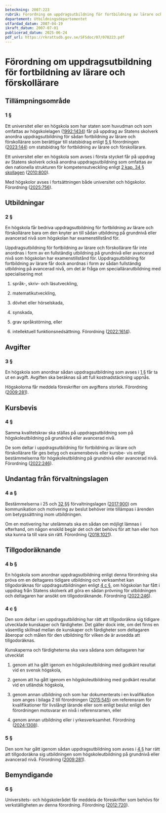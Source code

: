 ```yaml
---
beteckning: 2007:223
rubrik: Förordning om uppdragsutbildning för fortbildning av lärare och förskollärare
departement: Utbildningsdepartementet
utfardad_datum: 2007-04-19
ikraft_datum: 2007-07-01
publicerad_datum: 2025-06-24
pdf_url: https://rkrattsdb.gov.se/SFSdoc/07/070223.pdf
---
```


# Förordning om uppdragsutbildning för fortbildning av lärare och förskollärare

## Tillämpningsområde

### 1 §

Ett universitet eller en högskola som har staten som huvudman och som omfattas av högskolelagen ([1992:1434](https://selex.se/eli/sfs/1992/1434)) får på uppdrag av Statens skolverk anordna uppdragsutbildning för sådan fortbildning av lärare och förskollärare som berättigar till statsbidrag enligt [5 §](#5) förordningen ([2023:144](https://selex.se/eli/sfs/2023/144)) om statsbidrag för fortbildning av lärare och förskollärare.

Ett universitet eller en högskola som avses i första stycket får på uppdrag av Statens skolverk också anordna uppdragsutbildning som omfattas av den nationella strukturen för kompetensutveckling enligt [2 kap. 34 § skollagen](https://selex.se/eli/sfs/1985/1100#kap2.34) ([2010:800](https://selex.se/eli/sfs/2010/800)).

Med högskolor avses i fortsättningen både universitet och högskolor. Förordning ([2025:756](https://selex.se/eli/sfs/2025/756)).

## Utbildningar

### 2 §

En högskola får bedriva uppdragsutbildning för fortbildning av lärare och förskollärare bara om den knyter an till sådan utbildning på grundnivå eller avancerad nivå som högskolan har examenstillstånd för.

Uppdragsutbildning för fortbildning av lärare och förskollärare får inte anordnas i form av en fullständig utbildning på grundnivå eller avancerad nivå som högskolan har examenstillstånd för. Uppdragsutbildning för fortbildning av lärare får dock anordnas i form av sådan fullständig utbildning på avancerad nivå, om det är fråga om speciallärarutbildning med specialisering mot

1. språk-, skriv- och läsutveckling,

2. matematikutveckling,

3. dövhet eller hörselskada,

4. synskada,

5. grav språkstörning, eller

6. intellektuell funktionsnedsättning. Förordning ([2022:1614](https://selex.se/eli/sfs/2022/1614)).

## Avgifter

### 3 §

En högskola som anordnar sådan uppdragsutbildning som avses i [1 §](#1) får ta ut en avgift. Avgiften ska beräknas så att full kostnadstäckning uppnås.

Högskolorna får meddela föreskrifter om avgiftens storlek. Förordning ([2009:281](https://selex.se/eli/sfs/2009/281)).

## Kursbevis

### 4 §

Samma kvalitetskrav ska ställas på uppdragsutbildning som på högskoleutbildning på grundnivå eller avancerad nivå.

De som deltar i uppdragsutbildning för fortbildning av lärare och förskollärare får ges betyg och examensbevis eller kursbe- vis enligt bestämmelserna för högskoleutbildning på grundnivå eller avancerad nivå. Förordning ([2022:246](https://selex.se/eli/sfs/2022/246)).

## Undantag från förvaltningslagen

### 4 a §

Bestämmelserna i 25 och [32 §](#32)§ förvaltningslagen ([2017:900](https://selex.se/eli/sfs/2017/900)) om kommunikation och motivering av beslut behöver inte tillämpas i ärenden om betygssättning inom utbildningen.

Om en motivering har utelämnats ska en sådan om möjligt lämnas i efterhand, om någon enskild begär det och det behövs för att han eller hon ska kunna ta till vara sin rätt. Förordning ([2018:1021](https://selex.se/eli/sfs/2018/1021)).

## Tillgodoräknande

### 4 b §

En högskola som anordnar uppdragsutbildning enligt denna förordning ska pröva om en deltagares tidigare utbildning och verksamhet kan tillgodoräknas för uppdragsutbildningen enligt [4 c §](#4c), om högskolan har fått i uppdrag från Statens skolverk att göra en sådan prövning för utbildningen och deltagaren har ansökt om tillgodoräknande. Förordning ([2022:246](https://selex.se/eli/sfs/2022/246)).

### 4 c §

Den som deltar i en uppdragsutbildning har rätt att tillgodoräkna sig tidigare utvecklade kunskaper och färdigheter. Det gäller dock inte, om det finns en väsentlig skillnad mellan de kunskaper och färdigheter som deltagaren åberopar och målen för den utbildning för vilken de är avsedda att tillgodoräknas.

Kunskaperna och färdigheterna ska vara sådana som deltagaren har utvecklat

1. genom att ha gått igenom en högskoleutbildning med godkänt resultat vid en svensk högskola,

2. genom att ha gått igenom en högskoleutbildning med godkänt resultat vid en utländsk högskola,

3. genom annan utbildning och som har dokumenterats i en kvalifikation som anges i bilaga 2 till förordningen ([2015:545](https://selex.se/eli/sfs/2015/545)) om referensram för kvalifikationer för livslångt lärande eller som enligt beslut enligt den förordningen motsvarar en nivå i referensramen, eller

4. genom annan utbildning eller i yrkesverksamhet. Förordning ([2024:1308](https://selex.se/eli/sfs/2024/1308)).

### 5 §

Den som har gått igenom sådan uppdragsutbildning som avses i [4 §](#4) har rätt att tillgodoräkna sig utbildningen som högskoleutbildning på grundnivå eller avancerad nivå. Förordning ([2009:281](https://selex.se/eli/sfs/2009/281)).

## Bemyndigande

### 6 §

Universitets- och högskolerådet får meddela de föreskrifter som behövs för verkställigheten av denna förordning. Förordning ([2012:720](https://selex.se/eli/sfs/2012/720)).